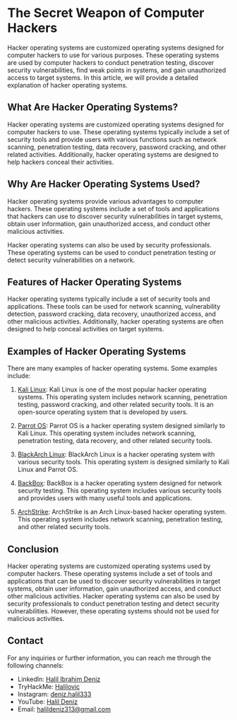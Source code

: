 
# The Secret Weapon of Computer Hackers

Hacker operating systems are customized operating systems designed for computer hackers to use for various purposes. These operating systems are used by computer hackers to conduct penetration testing, discover security vulnerabilities, find weak points in systems, and gain unauthorized access to target systems. In this article, we will provide a detailed explanation of hacker operating systems.

## What Are Hacker Operating Systems?

Hacker operating systems are customized operating systems designed for computer hackers to use. These operating systems typically include a set of security tools and provide users with various functions such as network scanning, penetration testing, data recovery, password cracking, and other related activities. Additionally, hacker operating systems are designed to help hackers conceal their activities.

## Why Are Hacker Operating Systems Used?

Hacker operating systems provide various advantages to computer hackers. These operating systems include a set of tools and applications that hackers can use to discover security vulnerabilities in target systems, obtain user information, gain unauthorized access, and conduct other malicious activities.

Hacker operating systems can also be used by security professionals. These operating systems can be used to conduct penetration testing or detect security vulnerabilities on a network.

## Features of Hacker Operating Systems

Hacker operating systems typically include a set of security tools and applications. These tools can be used for network scanning, vulnerability detection, password cracking, data recovery, unauthorized access, and other malicious activities. Additionally, hacker operating systems are often designed to help conceal activities on target systems.

## Examples of Hacker Operating Systems

There are many examples of hacker operating systems. Some examples include:

1. [Kali Linux](https://www.kali.org/): Kali Linux is one of the most popular hacker operating systems. This operating system includes network scanning, penetration testing, password cracking, and other related security tools. It is an open-source operating system that is developed by users.

2. [Parrot OS](https://parrotsec.org/): Parrot OS is a hacker operating system designed similarly to Kali Linux. This operating system includes network scanning, penetration testing, data recovery, and other related security tools.

3. [BlackArch Linux](https://blackarch.org/): BlackArch Linux is a hacker operating system with various security tools. This operating system is designed similarly to Kali Linux and Parrot OS.

4. [BackBox](https://backbox.org/): BackBox is a hacker operating system designed for network security testing. This operating system includes various security tools and provides users with many useful tools and applications.

5. [ArchStrike](https://archstrike.org/): ArchStrike is an Arch Linux-based hacker operating system. This operating system includes network scanning, penetration testing, and other related security tools.

## Conclusion

Hacker operating systems are customized operating systems used by computer hackers. These operating systems include a set of tools and applications that can be used to discover security vulnerabilities in target systems, obtain user information, gain unauthorized access, and conduct other malicious activities. Hacker operating systems can also be used by security professionals to conduct penetration testing and detect security vulnerabilities. However, these operating systems should not be used for malicious activities.


## Contact
For any inquiries or further information, you can reach me through the following channels:

- LinkedIn: [Halil Ibrahim Deniz](https://www.linkedin.com/in/halil-ibrahim-deniz/)
- TryHackMe: [Halilovic](https://tryhackme.com/p/halilovic)
- Instagram: [deniz.halil333](https://www.instagram.com/deniz.halil333/)
- YouTube: [Halil Deniz](https://www.youtube.com/c/HalilDeniz)
- Email: halildeniz313@gmail.com
